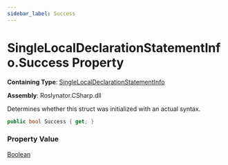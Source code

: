 ```yaml
---
sidebar_label: Success
---
```


# SingleLocalDeclarationStatementInfo\.Success Property

**Containing Type**: [SingleLocalDeclarationStatementInfo](../index.md)

**Assembly**: Roslynator\.CSharp\.dll

  
Determines whether this struct was initialized with an actual syntax\.

```csharp
public bool Success { get; }
```

### Property Value

[Boolean](https://docs.microsoft.com/en-us/dotnet/api/system.boolean)

